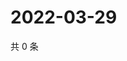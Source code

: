 # 2022-03-29

共 0 条

<!-- BEGIN WEIBO -->
<!-- 最后更新时间 Tue Mar 29 2022 21:30:31 GMT+0800 (China Standard Time) -->

<!-- END WEIBO -->
